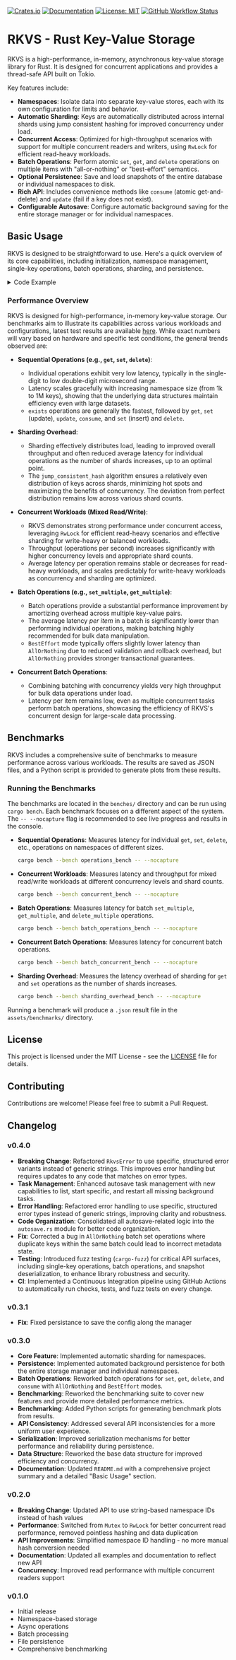 [![Crates.io](https://img.shields.io/crates/v/rkvs.svg)](https://crates.io/crates/rkvs)
[![Documentation](https://docs.rs/rkvs/badge.svg)](https://docs.rs/rkvs)
[![License: MIT](https://img.shields.io/badge/License-MIT-yellow.svg)](https://opensource.org/licenses/MIT)
[![GitHub Workflow Status](https://img.shields.io/github/actions/workflow/status/Tomasz-Bak/rkvs/ci.yml?branch=main)](https://github.com/Tomasz-Bak/rkvs/actions?query=workflow%3A%22Rust+CI%22+branch%3Amaster)
# RKVS - Rust Key-Value Storage

RKVS is a high-performance, in-memory, asynchronous key-value storage library for Rust. It is designed for concurrent applications and provides a thread-safe API built on Tokio.

Key features include:

- **Namespaces**: Isolate data into separate key-value stores, each with its own configuration for limits and behavior.
- **Automatic Sharding**: Keys are automatically distributed across internal shards using jump consistent hashing for improved concurrency under load.
- **Concurrent Access**: Optimized for high-throughput scenarios with support for multiple concurrent readers and writers, using `RwLock` for efficient read-heavy workloads.
- **Batch Operations**: Perform atomic `set`, `get`, and `delete` operations on multiple items with "all-or-nothing" or "best-effort" semantics.
- **Optional Persistence**: Save and load snapshots of the entire database or individual namespaces to disk.
- **Rich API**: Includes convenience methods like `consume` (atomic get-and-delete) and `update` (fail if a key does not exist).
- **Configurable Autosave**: Configure automatic background saving for the entire storage manager or for individual namespaces.

## Basic Usage

RKVS is designed to be straightforward to use. Here's a quick overview of its core capabilities, including initialization, namespace management, single-key operations, batch operations, sharding, and persistence.
<details>
<summary>Code Example</summary>

```rust
use rkvs::{
    StorageManager, StorageConfig, NamespaceConfig,
    ManagerAutosaveConfig, NamespaceAutosaveConfig,
    BatchMode, Result,
};
use std::time::Duration;
use std::env::temp_dir; // For temporary persistence path

#[tokio::main]
async fn main() -> Result<()> {
    // 1. Setup StorageManager with Persistence
    //    Using a temporary directory for demonstration.
    let persistence_path = temp_dir().join("rkvs_basic_usage");
    println!("Persistence path: {}", persistence_path.display());

    // Configure manager-level autosave (optional)
    let manager_config = StorageConfig {
        max_namespaces: None, // No limit on namespaces
        manager_autosave: Some(ManagerAutosaveConfig {
            interval: Duration::from_secs(300), // Save every 5 minutes
            filename: "full_db_snapshot.bin".to_string(),
        }),
        namespace_autosave: vec![], // Can be configured here or dynamically
    };

    let storage = StorageManager::builder()
        .with_config(manager_config)
        .with_persistence(persistence_path.clone())
        .build().await?;

    // 2. Initialize the StorageManager
    //    Attempt to load from a snapshot. If not found, starts fresh without error.
    storage.initialize(Some("full_db_snapshot.bin")).await?;
    println!("StorageManager initialized.");

    // 3. Create a Namespace
    let ns_name = "my_application_data";
    let mut ns_config = NamespaceConfig::default();
    ns_config.set_max_keys(10_000); // Limit to 10,000 keys
    ns_config.set_shard_count(4);   // Use 4 shards for this namespace

    storage.create_namespace(ns_name, Some(ns_config.clone())).await?;
    println!("Namespace '{}' created with {} shards.", ns_name, ns_config.shard_count());

    // Get a handle to the namespace
    let namespace = storage.namespace(ns_name).await?;

    // 4. Single Key Operations: Set, Get, Update, Exists, Consume, Delete

    // Set a new key
    let old_value = namespace.set("user:1", b"Alice".to_vec()).await?;
    assert!(old_value.is_none());
    println!("Set 'user:1' to 'Alice'");

    // Get a value
    let value = namespace.get("user:1").await;
    assert_eq!(value.map(|v| *v), Some(b"Alice".to_vec()));
    println!("Got 'user:1': {:?}", value.map(|v| String::from_utf8_lossy(v.as_ref())));

    // Update an existing key (fails if key does not exist)
    let old_value = namespace.update("user:1", b"Alicia".to_vec()).await?;
    assert_eq!(*old_value, b"Alice".to_vec());
    println!("Updated 'user:1' to 'Alicia', old value was 'Alice'");

    // Check if a key exists
    assert!(namespace.exists("user:1").await);
    println!("'user:1' exists.");

    // Consume (atomically get and delete)
    let consumed_value = namespace.consume("user:1").await?;
    assert_eq!(*consumed_value, b"Alicia".to_vec());
    assert!(!namespace.exists("user:1").await);
    println!("Consumed 'user:1', value was 'Alicia'. It no longer exists.");

    // Set keys back for further examples
    namespace.set("user:1", b"Bob".to_vec()).await?;
    namespace.set("user:2", b"Charlie".to_vec()).await?;
    namespace.set("user:3", b"David".to_vec()).await?;
    println!("Set 'user:1', 'user:2', 'user:3' for batch operations.");

    // Delete a key
    let deleted = namespace.delete("user:2").await;
    assert!(deleted);
    assert!(!namespace.exists("user:2").await);
    println!("Deleted 'user:2'.");

    // 5. Batch Operations

    // Batch Set (BestEffort: processes all, reports errors for failed ones)
    let batch_set_items = vec![("user:1".to_string(), b"Bobby".to_vec()), ("user:4".to_string(), b"Eve".to_vec())];
    let set_result = namespace.set_multiple(batch_set_items, BatchMode::BestEffort).await?;
    println!("Batch Set (BestEffort) processed {} items.", set_result.total_processed);

    // Batch Get (AllOrNothing: fails if any key is missing)
    let batch_get_keys_aon = vec!["user:1".to_string(), "non_existent_key".to_string()];
    let get_result_aon = namespace.get_multiple(batch_get_keys_aon, BatchMode::AllOrNothing).await;
    assert!(get_result_aon.data.is_none() && get_result_aon.errors.is_some());
    println!("Batch Get (AllOrNothing) failed as expected for missing key.");

    // Batch Delete (BestEffort)
    let batch_delete_keys = vec!["user:3".to_string(), "non_existent_key_2".to_string()];
    let delete_result = namespace.delete_multiple(batch_delete_keys, BatchMode::BestEffort).await?;
    assert!(delete_result.errors.is_some()); // non_existent_key_2 was not found
    println!("Batch Delete (BestEffort) deleted 1 item, 1 error reported.");

    // 6. Resizing Shards (only supports increasing shard count)
    let current_shard_count = namespace.get_config().await.shard_count();
    namespace.resize_shards(current_shard_count * 2).await?;
    println!("Namespace '{}' resized from {} to {} shards.", ns_name, current_shard_count, namespace.get_config().await.shard_count());

    // 7. Manual Persistence (Save/Load)
    storage.save_all("manual_full_snapshot.bin").await?; // Saves all namespaces
    storage.save_namespace(ns_name, "my_app_snapshot.bin").await?; // Saves a single namespace
    println!("Manually saved full StorageManager and namespace '{}' snapshots.", ns_name);

    // 8. Dynamic Namespace Autosave (can also be configured at StorageManager creation)
    let ns_autosave_config = NamespaceAutosaveConfig {
        namespace_name: ns_name.to_string(),
        interval: Duration::from_secs(60), // Save every minute
        filename_pattern: "ns_{ns}_snapshot_{ts}.bin".to_string(), // {ns} and {ts} are placeholders
    };
    storage.add_namespace_autosave_task(ns_autosave_config).await?;
    println!("Added dynamic autosave task for namespace '{}'.", ns_name);

    // 9. Clean up (optional, for demonstration purposes)
    storage.delete_namespace(ns_name).await?;
    println!("Namespace '{}' deleted.", ns_name);

    // Clean up persistence files
    if persistence_path.exists() {
        std::fs::remove_dir_all(&persistence_path)?;
        println!("Cleaned up persistence directory: {}", persistence_path.display());
    }

    Ok(())
}
```
</details>

### Performance Overview

RKVS is designed for high-performance, in-memory key-value storage. Our benchmarks aim to illustrate its capabilities across various workloads and configurations, latest test results are available [here](https://github.com/Tomasz-Bak/rkvs/tree/master/assets/benchmarks). While exact numbers will vary based on hardware and specific test conditions, the general trends observed are:

*   **Sequential Operations (e.g., `get`, `set`, `delete`)**:
    *   Individual operations exhibit very low latency, typically in the single-digit to low double-digit microsecond range.
    *   Latency scales gracefully with increasing namespace size (from 1k to 1M keys), showing that the underlying data structures maintain efficiency even with large datasets.
    *   `exists` operations are generally the fastest, followed by `get`, `set` (update), `update`, `consume`, and `set` (insert) and `delete`.

*   **Sharding Overhead**:
    *   Sharding effectively distributes load, leading to improved overall throughput and often reduced average latency for individual operations as the number of shards increases, up to an optimal point.
    *   The `jump_consistent_hash` algorithm ensures a relatively even distribution of keys across shards, minimizing hot spots and maximizing the benefits of concurrency. The deviation from perfect distribution remains low across various shard counts.

*   **Concurrent Workloads (Mixed Read/Write)**:
    *   RKVS demonstrates strong performance under concurrent access, leveraging `RwLock` for efficient read-heavy scenarios and effective sharding for write-heavy or balanced workloads.
    *   Throughput (operations per second) increases significantly with higher concurrency levels and appropriate shard counts.
    *   Average latency per operation remains stable or decreases for read-heavy workloads, and scales predictably for write-heavy workloads as concurrency and sharding are optimized.

*   **Batch Operations (e.g., `set_multiple`, `get_multiple`)**:
    *   Batch operations provide a substantial performance improvement by amortizing overhead across multiple key-value pairs.
    *   The average latency *per item* in a batch is significantly lower than performing individual operations, making batching highly recommended for bulk data manipulation.
    *   `BestEffort` mode typically offers slightly lower latency than `AllOrNothing` due to reduced validation and rollback overhead, but `AllOrNothing` provides stronger transactional guarantees.

*   **Concurrent Batch Operations**:
    *   Combining batching with concurrency yields very high throughput for bulk data operations under load.
    *   Latency per item remains low, even as multiple concurrent tasks perform batch operations, showcasing the efficiency of RKVS's concurrent design for large-scale data processing.

## Benchmarks

RKVS includes a comprehensive suite of benchmarks to measure performance across various workloads. The results are saved as JSON files, and a Python script is provided to generate plots from these results.

### Running the Benchmarks

The benchmarks are located in the `benches/` directory and can be run using `cargo bench`. Each benchmark focuses on a different aspect of the system. The `-- --nocapture` flag is recommended to see live progress and results in the console.

-   **Sequential Operations**: Measures latency for individual `get`, `set`, `delete`, etc., operations on namespaces of different sizes.
    ```sh
    cargo bench --bench operations_bench -- --nocapture
    ```

-   **Concurrent Workloads**: Measures latency and throughput for mixed read/write workloads at different concurrency levels and shard counts.
    ```sh
    cargo bench --bench concurrent_bench -- --nocapture
    ```

-   **Batch Operations**: Measures latency for batch `set_multiple`, `get_multiple`, and `delete_multiple` operations.
    ```sh
    cargo bench --bench batch_operations_bench -- --nocapture
    ```

-   **Concurrent Batch Operations**: Measures latency for concurrent batch operations.
    ```sh
    cargo bench --bench batch_concurrent_bench -- --nocapture
    ```

-   **Sharding Overhead**: Measures the latency overhead of sharding for `get` and `set` operations as the number of shards increases.
    ```sh
    cargo bench --bench sharding_overhead_bench -- --nocapture
    ```

Running a benchmark will produce a `.json` result file in the `assets/benchmarks/` directory.

## License

This project is licensed under the MIT License - see the [LICENSE](https://opensource.org/licenses/MIT) file for details.

## Contributing

Contributions are welcome! Please feel free to submit a Pull Request.

## Changelog


### v0.4.0
- **Breaking Change**: Refactored `RkvsError` to use specific, structured error variants instead of generic strings. This improves error handling but requires updates to any code that matches on error types.
- **Task Management**: Enhanced autosave task management with new capabilities to list, start specific, and restart all missing background tasks.
- **Error Handling**: Refactored error handling to use specific, structured error types instead of generic strings, improving clarity and robustness.
- **Code Organization**: Consolidated all autosave-related logic into the `autosave.rs` module for better code organization.
- **Fix**: Corrected a bug in `AllOrNothing` batch set operations where duplicate keys within the same batch could lead to incorrect metadata state.
- **Testing**: Introduced fuzz testing (`cargo-fuzz`) for critical API surfaces, including single-key operations, batch operations, and snapshot deserialization, to enhance library robustness and security.
- **CI**: Implemented a Continuous Integration pipeline using GitHub Actions to automatically run checks, tests, and fuzz tests on every change.

### v0.3.1
- **Fix**: Fixed persistance to save the config along the manager

### v0.3.0
- **Core Feature**: Implemented automatic sharding for namespaces.
- **Persistence**: Implemented automated background persistence for both the entire storage manager and individual namespaces.
- **Batch Operations**: Reworked batch operations for `set`, `get`, `delete`, and `consume` with `AllOrNothing` and `BestEffort` modes.
- **Benchmarking**: Reworked the benchmarking suite to cover new features and provide more detailed performance metrics.
- **Benchmarking**: Added Python scripts for generating benchmark plots from results.
- **API Consistency**: Addressed several API inconsistencies for a more uniform user experience.
- **Serialization**: Improved serialization mechanisms for better performance and reliability during persistence.
- **Data Structure**: Reworked the base data structure for improved efficiency and concurrency.
- **Documentation**: Updated `README.md` with a comprehensive project summary and a detailed "Basic Usage" section.

### v0.2.0
- **Breaking Change**: Updated API to use string-based namespace IDs instead of hash values
- **Performance**: Switched from `Mutex` to `RwLock` for better concurrent read performance, removed pointless hashing and data duplication
- **API Improvements**: Simplified namespace ID handling - no more manual hash conversion needed
- **Documentation**: Updated all examples and documentation to reflect new API
- **Concurrency**: Improved read performance with multiple concurrent readers support

### v0.1.0
- Initial release
- Namespace-based storage
- Async operations
- Batch processing
- File persistence
- Comprehensive benchmarking
